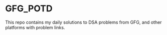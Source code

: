 # GFG_POTD
This repo contains my daily solutions to DSA problems from GFG, and other platforms with problem links.
